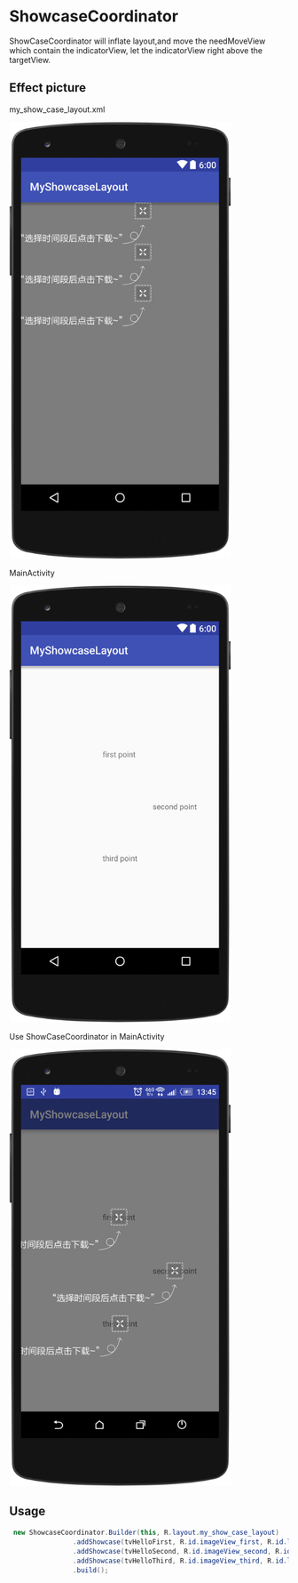 # ShowcaseCoordinator

ShowCaseCoordinator will inflate layout,and move the needMoveView which contain the indicatorView,
let the indicatorView right above the targetView.


## Effect picture

my_show_case_layout.xml

<img src="https://github.com/lylwo317/MyShowcaseLayout/blob/master/screenshot/layout-2016-08-17-132455.png" width="400">

MainActivity

<img src="https://github.com/lylwo317/MyShowcaseLayout/blob/master/screenshot/layout-2016-08-17-132712.png" width="400">

Use ShowCaseCoordinator in MainActivity

<img src="https://github.com/lylwo317/MyShowcaseLayout/blob/master/screenshot/device-2016-08-17-134533.png" width="400">




## Usage


``` java
 new ShowcaseCoordinator.Builder(this, R.layout.my_show_case_layout)
                .addShowcase(tvHelloFirst, R.id.imageView_first, R.id.llyt_move_first)
                .addShowcase(tvHelloSecond, R.id.imageView_second, R.id.llyt_move_second)
                .addShowcase(tvHelloThird, R.id.imageView_third, R.id.llyt_move_third)
                .build();
```

